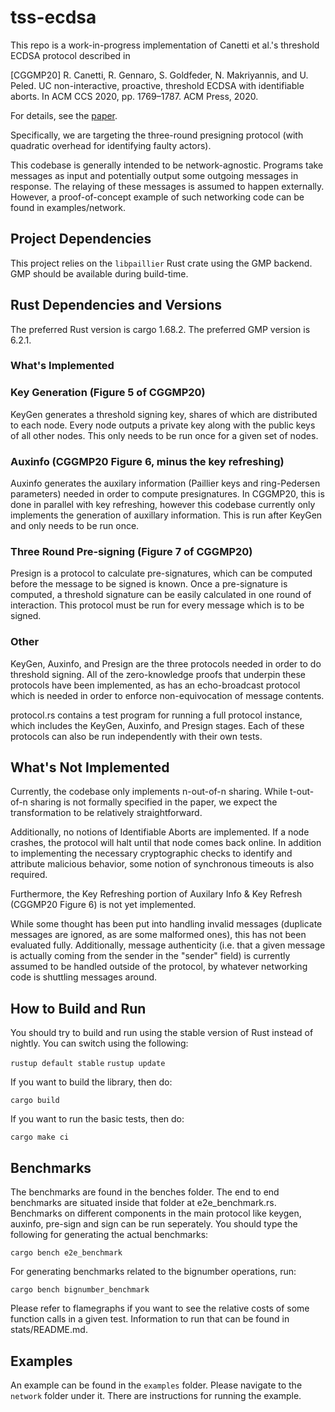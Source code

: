 # tss-ecdsa

This repo is a work-in-progress implementation of Canetti et al.'s threshold ECDSA protocol described in

[CGGMP20] R. Canetti, R. Gennaro, S. Goldfeder, N. Makriyannis, and U. Peled. UC non-interactive, proactive,  threshold ECDSA with identifiable aborts. In  ACM CCS 2020, pp. 1769–1787. ACM Press, 2020.

For details, see the [paper](https://eprint.iacr.org/2021/060.pdf).

Specifically, we are targeting the three-round presigning protocol (with quadratic overhead for identifying faulty actors).

This codebase is generally intended to be network-agnostic. Programs take messages as input and potentially output some outgoing messages in response. The relaying of these messages is assumed to happen externally. However, a proof-of-concept example of such networking code can be found in examples/network.

## Project Dependencies
This project relies on the `libpaillier` Rust crate using the GMP backend. GMP should be available during build-time.  

## Rust Dependencies and Versions

The preferred Rust version is cargo 1.68.2. 
The preferred GMP version is 6.2.1.

###  What's Implemented

### Key Generation (Figure 5 of CGGMP20)

KeyGen generates a threshold signing key, shares of which are distributed to each node. Every node outputs a private key along with the public keys of all other nodes. This only needs to be run once for a given set of nodes. 

### Auxinfo (CGGMP20 Figure 6, minus the key refreshing)

Auxinfo generates the auxilary information (Paillier keys and ring-Pedersen parameters) needed in order to compute presignatures. In CGGMP20, this is done in parallel with key refreshing, however this codebase currently only implements the generation of auxillary information. This is run after KeyGen and only needs to be run once.

### Three Round Pre-signing (Figure 7 of CGGMP20)

Presign is a protocol to calculate pre-signatures, which can be computed before the message to be signed is known. Once a pre-signature is computed, a threshold signature can be easily calculated in one round of interaction. This protocol must be run for every message which is to be signed.

### Other

KeyGen, Auxinfo, and Presign are the three protocols needed in order to do threshold signing. All of the zero-knowledge proofs that underpin these protocols have been implemented, as has an echo-broadcast protocol which is needed in order to enforce non-equivocation of message contents.

protocol.rs contains a test program for running a full protocol instance, which includes the KeyGen, Auxinfo, and Presign stages. Each of these protocols can also be run independently with their own tests.

## What's Not Implemented

Currently, the codebase only implements n-out-of-n sharing. While t-out-of-n sharing is not formally specified in the paper, we expect the transformation to be relatively straightforward.

Additionally, no notions of Identifiable Aborts are implemented. If a node crashes, the protocol will halt until that node comes back online. In addition to implementing the necessary cryptographic checks to identify and attribute malicious behavior, some notion of synchronous timeouts is also required.

Furthermore, the Key Refreshing portion of Auxilary Info & Key Refresh (CGGMP20 Figure 6) is not yet implemented.

While some thought has been put into handling invalid messages (duplicate messages are ignored, as are some malformed ones), this has not been evaluated fully. Additionally, message authenticity (i.e. that a given message is actually coming from the sender in the "sender" field) is currently assumed to be handled outside of the protocol, by whatever networking code is shuttling messages around.


## How to Build and Run

You should try to build and run using the stable version of Rust instead of nightly. You can switch using the following:

`rustup default stable` 
`rustup update`

If you want to build the library, then do:

`cargo build`

If you want to run the basic tests, then do:

`cargo make ci`

## Benchmarks

The benchmarks are found in the benches folder. The end to end benchmarks are situated inside that folder at e2e_benchmark.rs. Benchmarks on different components in the main protocol like keygen, auxinfo, pre-sign and sign can be run seperately. You should type the following for generating the actual benchmarks:

`cargo bench e2e_benchmark`

For generating benchmarks related to the bignumber operations, run:

`cargo bench bignumber_benchmark`

Please refer to flamegraphs if you want to see the relative costs of some function calls in a given test. Information to run that can be found in stats/README.md.

## Examples

An example can be found in the `examples` folder. Please navigate to the `network` folder under it. There are instructions for running the example. 
